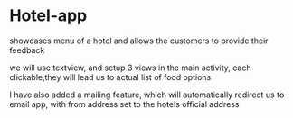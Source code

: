 # Hotel-app
showcases menu of a hotel and allows the customers to provide their feedback</br>

we will use textview, and setup 3 views in the main activity, each clickable,they will lead us to actual list of food options</br>

I have also added a mailing feature, which will automatically redirect us  to email app, with from address set to the hotels official address</br>
